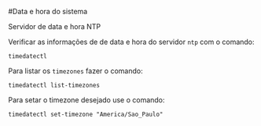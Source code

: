 #Data e  hora do sistema 

Servidor de data e hora NTP



Verificar as informações de de data e hora do servidor `ntp` com o comando:

```
timedatectl
```

Para listar os `timezones` fazer o comando:

```
timedatectl list-timezones
```

Para setar o timezone desejado use o comando:

```
timedatectl set-timezone "America/Sao_Paulo"
```

